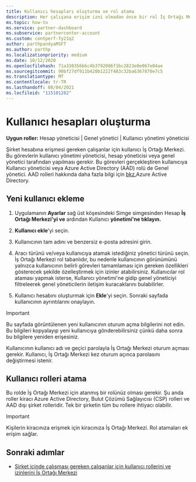 ```yaml
---
title: Kullanıcı hesapları oluşturma ve rol atama
description: Her çalışana erişim izni olmadan önce bir rol İş Ortağı Merkezi. Kullanıcı hesapları oluşturma, rol atama ve izinleri ayarlama hakkında bilgi.
ms.topic: how-to
ms.service: partner-dashboard
ms.subservice: partnercenter-account
ms.custom: contperf-fy21q2
author: parthpandyaMSFT
ms.author: parthp
ms.localizationpriority: medium
ms.date: 10/12/2020
ms.openlocfilehash: 71a330356b6c4b3792086f1bc2823e0e067e04ae
ms.sourcegitcommit: 90bf27df911b428b1222f483c32ba6367870e7c5
ms.translationtype: MT
ms.contentlocale: tr-TR
ms.lasthandoff: 08/04/2021
ms.locfileid: "115101282"
---
```

# <a name="create-user-accounts"></a>Kullanıcı hesapları oluşturma  

**Uygun roller:** Hesap yöneticisi | Genel yönetici | Kullanıcı yönetimi yöneticisi

Şirket hesabına erişmesi gereken çalışanlar için kullanıcı İş Ortağı Merkezi. Bu görevlerin kullanıcı yönetimi yöneticisi, hesap yöneticisi veya genel yönetici tarafından yapılması gerekir. Bu görevleri gerçekleştiren kullanıcıya Kullanıcı yöneticisi veya Azure Active Directory (AAD) rolü de Genel yönetici. AAD rolleri hakkında daha fazla bilgi için [bkz.](/azure/active-directory/users-groups-roles/directory-assign-admin-roles)Azure Active Directory.

## <a name="add-a-new-user"></a>Yeni kullanıcı ekleme

1. Uygulamanın **Ayarlar** sağ üst köşesindeki Simge simgesinden Hesap **İş Ortağı Merkezi'yi ve** ardından Kullanıcı **yönetimi'ne tıklayın.**

2. **Kullanıcı ekle**'yi seçin.

3. Kullanıcının tam adını ve benzersiz e-posta adresini girin.

4. Aracı türünü ve/veya kullanıcıya atamak istediğiniz yönetici türünü seçin. İş Ortağı Merkezi rol tabanlıdır, bu nedenle kullanıcının görünümünü yalnızca kullanıcının belirli görevleri tamamlaması için gereken özellikleri gösterecek şekilde özelleştirmek için izinler atabilirsiniz.  Kullanıcılar rol ataması yapmak isterse, Kullanıcı yönetimi'ne  gidip genel yöneticiyi filtreleerek genel yöneticilerin iletişim kuracaklarını bulabilirler.

5. Kullanıcı hesabını oluşturmak için **Ekle**'yi seçin. Sonraki sayfada kullanıcının ayrıntılarını onaylayın.

> [!IMPORTANT]  
> Bu sayfada görüntülenen yeni kullanıcının oturum açma bilgilerini not edin. Bu bilgileri kopyalayıp yeni kullanıcıya gönderebilirsiniz çünkü daha sonra bu bilgilere yeniden erişesiniz. 

Kullanıcının kullanıcı adı ve geçici parolayla İş Ortağı Merkezi oturum açması gerekir. Kullanıcı, İş Ortağı Merkezi kez oturum açınca parolasını değiştirmesi istenir.

## <a name="assign-user-roles"></a>Kullanıcı rolleri atama

Bu rolde İş Ortağı Merkezi için atanmış bir rolünüz olması gerekir.  Şu anda roller kiracı Azure Active Directory, Bulut Çözümü Sağlayıcısı (CSP) rolleri ve AAD dışı şirket rolleridir. Tek bir şirketin tüm bu rollere ihtiyacı olabilir.

>[!Important]
>Kişilerin kiracınıza erişmek için kiracınıza İş Ortağı Merkezi. Rol atamaları ek erişim sağlar.

## <a name="next-steps"></a>Sonraki adımlar

- [Şirket içinde çalışması gereken çalışanlar için kullanıcı rollerini ve izinlerini İş Ortağı Merkezi](permissions-overview.md)
